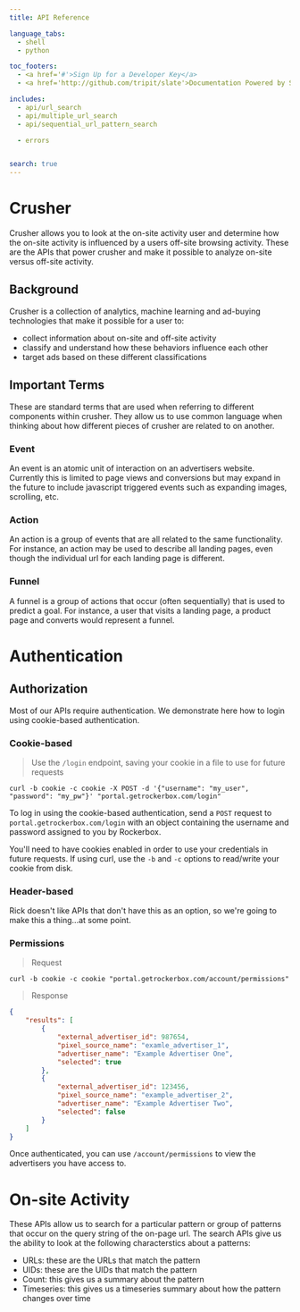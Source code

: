 ```yaml
---
title: API Reference

language_tabs:
  - shell
  - python

toc_footers:
  - <a href='#'>Sign Up for a Developer Key</a>
  - <a href='http://github.com/tripit/slate'>Documentation Powered by Slate</a>

includes:
  - api/url_search
  - api/multiple_url_search
  - api/sequential_url_pattern_search

  - errors


search: true
---
```


# Crusher

Crusher allows you to look at the on-site activity user and determine how the on-site activity is influenced by a users off-site browsing activity.
These are the APIs that power crusher and make it possible to analyze on-site versus off-site activity.

## Background

Crusher is a collection of analytics, machine learning and ad-buying technologies that make it possible for a user to: 

- collect information about on-site and off-site activity
- classify and understand how these behaviors influence each other
- target ads based on these different classifications 

## Important Terms

These are standard terms that are used when referring to different components within crusher. 
They allow us to use common language when thinking about how different pieces of crusher are related to on another.

### Event

An event is an atomic unit of interaction on an advertisers website. Currently this is limited to page views and conversions but may expand in the future to include javascript triggered events such as expanding images, scrolling, etc. 

### Action

An action is a group of events that are all related to the same functionality. For instance, an action may be used to describe all landing pages, even though the individual url for each landing page is different. 

### Funnel

A funnel is a group of actions that occur (often sequentially) that is used to predict a goal. For instance, a user that visits a landing page, a product page and converts would represent a funnel.

# Authentication

## Authorization

Most of our APIs require authentication. We demonstrate here how to login using cookie-based authentication.

### Cookie-based

> Use the `/login` endpoint, saving your cookie in a file to use for future requests

```shell
curl -b cookie -c cookie -X POST -d '{"username": "my_user", "password": "my_pw"}' "portal.getrockerbox.com/login"
```

To log in using the cookie-based authentication, send a `POST` request to `portal.getrockerbox.com/login` with an object containing the username and password assigned to you by Rockerbox. 

You'll need to have cookies enabled in order to use your credentials in future requests. If using curl, use the `-b` and `-c` options to read/write your cookie from disk.

### Header-based

Rick doesn't like APIs that don't have this as an option, so we're going to make this a thing...at some point.

### Permissions

> Request

```shell
curl -b cookie -c cookie "portal.getrockerbox.com/account/permissions"
```

> Response

```json
{
    "results": [
        {
            "external_advertiser_id": 987654,
            "pixel_source_name": "examle_advertiser_1",
            "advertiser_name": "Example Advertiser One",
            "selected": true
        },
        {
            "external_advertiser_id": 123456,
            "pixel_source_name": "example_advertiser_2",
            "advertiser_name": "Example Advertiser Two",
            "selected": false
        }
    ]
}
```

Once authenticated, you can use `/account/permissions` to view the advertisers you have access to.

# On-site Activity 

These APIs allow us to search for a particular pattern or group of patterns that occur on the query string of the on-page url. 
The search APIs give us the ability to look at the following characterstics about a patterns:

- URLs: these are the URLs that match the pattern
- UIDs: these are the UIDs that match the pattern
- Count: this gives us a summary about the pattern
- Timeseries: this gives us a timeseries summary about how the pattern changes over time





